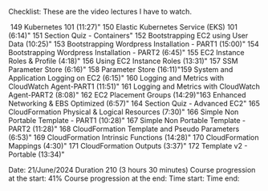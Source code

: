 Checklist: These are the video lectures I have to watch.

​
149  Kubernetes 101 (11:27)"
150  Elastic Kubernetes Service (EKS) 101 (6:14)"
151 Section Quiz - Containers"
152  Bootstrapping EC2 using User Data (10:25)"
153   Bootstrapping Wordpress Installation - PART1 (15:00)"
154   Bootstrapping Wordpress Installation - PART2 (6:45)"
155  EC2 Instance Roles & Profile (4:18)"
​156   Using EC2 Instance Roles (13:31)"
​157  SSM Parameter Store (6:16)"
​158   Parameter Store (16:11)"
​159  System and Application Logging on EC2 (6:15)"
​160   Logging and Metrics with CloudWatch Agent-PART1 (11:51)"
161   Logging and Metrics with CloudWatch Agent-PART2 (8:08)"
​162  EC2 Placement Groups (14:29)"
​163  Enhanced Networking & EBS Optimized (6:57)"
​164 Section Quiz - Advanced EC2"
​165  CloudFormation Physical & Logical Resources (7:30)"
​166   Simple Non Portable Template - PART1 (10:28)"
​167   Simple Non Portable Template - PART2 (11:28)"
​168  CloudFormation Template and Pseudo Parameters (6:53)"
​169  CloudFormation Intrinsic Functions (14:28)"
170  CloudFormation Mappings (4:30)"
171  CloudFormation Outputs (3:37)"
172   Template v2 - Portable (13:34)"

Date: 21/June/2024
Duration 210 (3 hours 30 minutes)
Course progression at the start: 41%
Course progression at the end: 
Time start: 
Time end: 